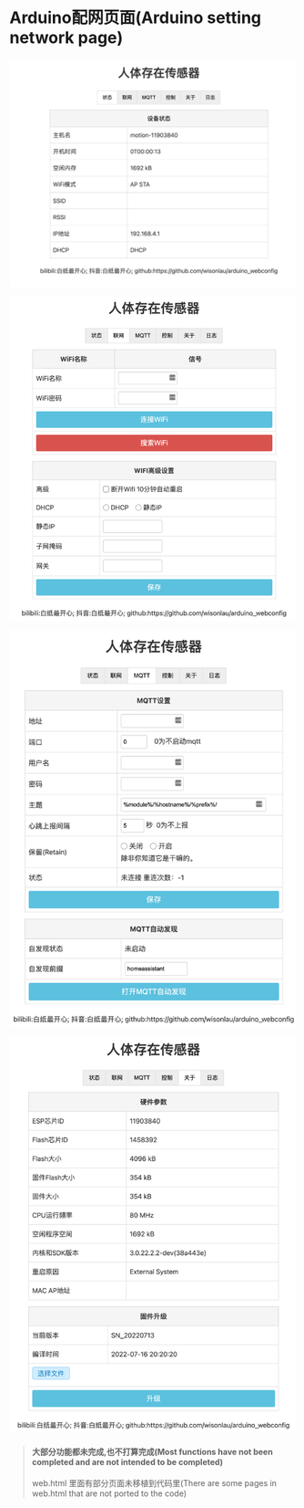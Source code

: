 # Arduino配网页面(Arduino setting network page)

![image-20220716233302144](img/20220716233302144.png)

![20220716233302145](img/20220716233302145.png)

![20220716233302146](img/20220716233302146.png)

![20220716233302147](img/20220716233302148.png)



> #### 大部分功能都未完成,也不打算完成(Most functions have not been completed and are not intended to be completed)
>
> web.html 里面有部分页面未移植到代码里(There are some pages in web.html that are not ported to the code)
